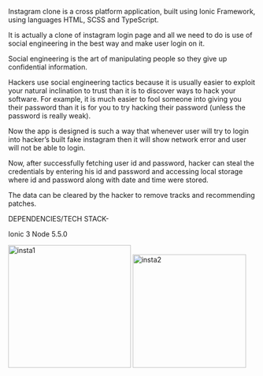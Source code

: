 Instagram clone is a cross platform application, built using Ionic Framework,  using languages HTML, SCSS and TypeScript.

It is actually a clone of instagram login page and all we need to do is use of social engineering in the best way and make user login on it.

Social engineering is the art of manipulating people so they give up confidential information.

Hackers use social engineering tactics because it is usually easier to exploit your natural inclination to trust than it is to discover ways to hack your software.  For example, it is much easier to fool someone into giving you their password than it is for you to try hacking their password (unless the password is really weak).

Now the app is designed is such a way that whenever user will try to login into hacker’s built fake instagram then it will show network error and user will not be able to login.

Now, after successfully fetching user id and password, hacker can steal the credentials by entering his id and password and accessing local storage where id and password along with date and time were stored.

The data can be cleared by the hacker to remove  tracks and recommending patches.

DEPENDENCIES/TECH STACK-

Ionic 3
Node 5.5.0




<img width="249" alt="insta1" src="https://user-images.githubusercontent.com/62379659/84587741-8a9dee00-ae3f-11ea-9c7d-77437449de61.PNG">
<img width="230" alt="insta2" src="https://user-images.githubusercontent.com/62379659/84587750-98ec0a00-ae3f-11ea-8c93-a61925c5d540.PNG">
